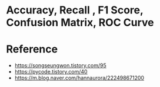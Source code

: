 # Accuracy, Recall , F1 Score, Confusion Matrix, ROC Curve

# Reference
- https://songseungwon.tistory.com/95
- https://pycode.tistory.com/40
- https://m.blog.naver.com/hannaurora/222498671200

